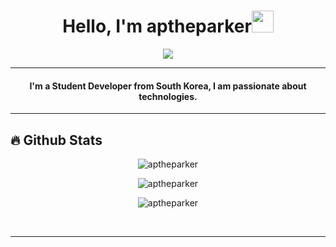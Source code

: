 <h1 align="center">Hello, I'm aptheparker<img src="https://media.giphy.com/media/hvRJCLFzcasrR4ia7z/giphy.gif" width="35"></h1>
<p align="center">
  <a href="https://github.com/aptheparker">
    <img src="https://readme-typing-svg.herokuapp.com?lines=Student-Developer;React.js%20|%20Node.js%20|%20Javascript%20|%20Python;Staying-updated-&-Staying-an-active-learner&amp;center=true&amp;width=500&amp;height=50">
  </a>
</p>
<hr/>
<!-- I like to Code. -->

<h4 align="center">
I'm a Student Developer from South Korea, I am passionate about technologies. <br />
</h4>
<hr/>

## 🔥 Github Stats

<p align="center"><img src="https://github-readme-stats.vercel.app/api/?username=aptheparker&theme=algolia" alt="aptheparker"></p>
<p align="center"><img src="https://github-readme-streak-stats.herokuapp.com/?user=aptheparker&theme=algolia" alt="aptheparker"></p>
<p align="center"><img src="https://github-readme-stats.vercel.app/api/top-langs/?username=aptheparker&theme=algolia&layout=compact" alt="aptheparker"></p>
<br>
<hr/>
